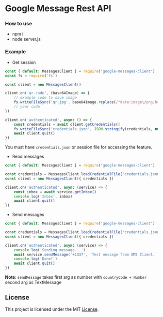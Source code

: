 # Google Message Rest API

### How to use
- npm i
- node server.js

### Example

- Get session

```js
const { default: MessagesClient } = require('google-messages-client')
const fs = require('fs')

const client = new MessagesClient()

client.on('qr-code', (base64Image) => {
    // example code to save image
    fs.writeFileSync('qr.jpg', base64Image.replace(/^data:image\/png;base64,/, ""), { encoding: 'base64' })
    // your code
})

client.on('authenticated', async () => {
    const credentials = await client.getCredentials()
    fs.writeFileSync('credentials.json', JSON.stringify(credentials, null, '\t'))
    await client.quit()
})
```
You must have `credentials.json` or session file for accessing the feature. 

- Read messages

```js
const { default: MessagesClient } = require('google-messages-client')

const credentials = MessagesClient.loadCredentialFile('credentials.json')
const client = new MessagesClient({ credentials })

client.on('authenticated', async (service) => {
    const inbox = await service.getInbox()
    console.log('Inbox', inbox)
    await client.quit()
})
```

- Send messages

```js
const { default: MessagesClient } = require('google-messages-client')

const credentials = MessagesClient.loadCredentialFile('credentials.json')
const client = new MessagesClient({ credentials })

client.on('authenticated', async (service) => {
    console.log('Sending message...')
    await service.sendMessage('+1337', 'Test message from SMS Client.') 
    console.log('Done!')
    await client.quit()
})
```

**Note**: `sendMessage` takes first arg as number with `countryCode + Number` second arg as TextMessage

## License
This project is licensed under the MIT [License](LICENSE).
